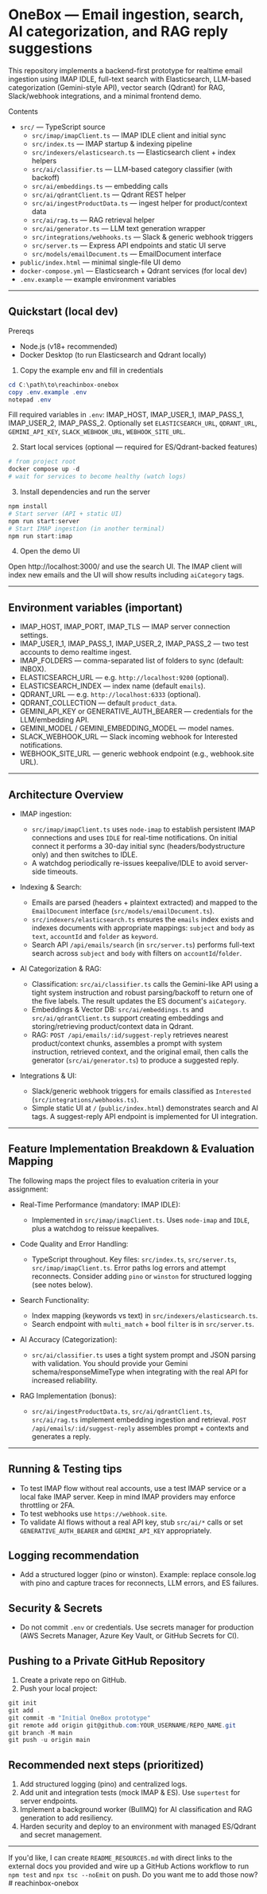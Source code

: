 # OneBox — Email ingestion, search, AI categorization, and RAG reply suggestions

This repository implements a backend-first prototype for realtime email ingestion using IMAP IDLE, full-text search with Elasticsearch, LLM-based categorization (Gemini-style API), vector search (Qdrant) for RAG, Slack/webhook integrations, and a minimal frontend demo.

Contents
- `src/` — TypeScript source
  - `src/imap/imapClient.ts` — IMAP IDLE client and initial sync
  - `src/index.ts` — IMAP startup & indexing pipeline
  - `src/indexers/elasticsearch.ts` — Elasticsearch client + index helpers
  - `src/ai/classifier.ts` — LLM-based category classifier (with backoff)
  - `src/ai/embeddings.ts` — embedding calls
  - `src/ai/qdrantClient.ts` — Qdrant REST helper
  - `src/ai/ingestProductData.ts` — ingest helper for product/context data
  - `src/ai/rag.ts` — RAG retrieval helper
  - `src/ai/generator.ts` — LLM text generation wrapper
  - `src/integrations/webhooks.ts` — Slack & generic webhook triggers
  - `src/server.ts` — Express API endpoints and static UI serve
  - `src/models/emailDocument.ts` — EmailDocument interface
- `public/index.html` — minimal single-file UI demo
- `docker-compose.yml` — Elasticsearch + Qdrant services (for local dev)
- `.env.example` — example environment variables

---

## Quickstart (local dev)
Prereqs
- Node.js (v18+ recommended)
- Docker Desktop (to run Elasticsearch and Qdrant locally)

1) Copy the example env and fill in credentials

```powershell
cd C:\path\to\reachinbox-onebox
copy .env.example .env
notepad .env
```

Fill required variables in `.env`: IMAP_HOST, IMAP_USER_1, IMAP_PASS_1, IMAP_USER_2, IMAP_PASS_2. Optionally set `ELASTICSEARCH_URL`, `QDRANT_URL`, `GEMINI_API_KEY`, `SLACK_WEBHOOK_URL`, `WEBHOOK_SITE_URL`.

2) Start local services (optional — required for ES/Qdrant-backed features)

```powershell
# from project root
docker compose up -d
# wait for services to become healthy (watch logs)
```

3) Install dependencies and run the server

```powershell
npm install
# Start server (API + static UI)
npm run start:server
# Start IMAP ingestion (in another terminal)
npm run start:imap
```

4) Open the demo UI

Open http://localhost:3000/ and use the search UI. The IMAP client will index new emails and the UI will show results including `aiCategory` tags.

---

## Environment variables (important)
- IMAP_HOST, IMAP_PORT, IMAP_TLS — IMAP server connection settings.
- IMAP_USER_1, IMAP_PASS_1, IMAP_USER_2, IMAP_PASS_2 — two test accounts to demo realtime ingest.
- IMAP_FOLDERS — comma-separated list of folders to sync (default: INBOX).
- ELASTICSEARCH_URL — e.g. `http://localhost:9200` (optional).
- ELASTICSEARCH_INDEX — index name (default `emails`).
- QDRANT_URL — e.g. `http://localhost:6333` (optional).
- QDRANT_COLLECTION — default `product_data`.
- GEMINI_API_KEY or GENERATIVE_AUTH_BEARER — credentials for the LLM/embedding API.
- GEMINI_MODEL / GEMINI_EMBEDDING_MODEL — model names.
- SLACK_WEBHOOK_URL — Slack incoming webhook for Interested notifications.
- WEBHOOK_SITE_URL — generic webhook endpoint (e.g., webhook.site URL).

---

## Architecture Overview

- IMAP ingestion:
  - `src/imap/imapClient.ts` uses `node-imap` to establish persistent IMAP connections and uses `IDLE` for real-time notifications. On initial connect it performs a 30-day initial sync (headers/bodystructure only) and then switches to IDLE.
  - A watchdog periodically re-issues keepalive/IDLE to avoid server-side timeouts.

- Indexing & Search:
  - Emails are parsed (headers + plaintext extracted) and mapped to the `EmailDocument` interface (`src/models/emailDocument.ts`).
  - `src/indexers/elasticsearch.ts` ensures the `emails` index exists and indexes documents with appropriate mappings: `subject` and `body` as `text`, `accountId` and `folder` as `keyword`.
  - Search API `/api/emails/search` (in `src/server.ts`) performs full-text search across `subject` and `body` with filters on `accountId`/`folder`.

- AI Categorization & RAG:
  - Classification: `src/ai/classifier.ts` calls the Gemini-like API using a tight system instruction and robust parsing/backoff to return one of the five labels. The result updates the ES document's `aiCategory`.
  - Embeddings & Vector DB: `src/ai/embeddings.ts` and `src/ai/qdrantClient.ts` support creating embeddings and storing/retrieving product/context data in Qdrant.
  - RAG: `POST /api/emails/:id/suggest-reply` retrieves nearest product/context chunks, assembles a prompt with system instruction, retrieved context, and the original email, then calls the generator (`src/ai/generator.ts`) to produce a suggested reply.

- Integrations & UI:
  - Slack/generic webhook triggers for emails classified as `Interested` (`src/integrations/webhooks.ts`).
  - Simple static UI at `/` (`public/index.html`) demonstrates search and AI tags. A suggest-reply API endpoint is implemented for UI integration.

---

## Feature Implementation Breakdown & Evaluation Mapping

The following maps the project files to evaluation criteria in your assignment:

- Real-Time Performance (mandatory: IMAP IDLE):
  - Implemented in `src/imap/imapClient.ts`. Uses `node-imap` and `IDLE`, plus a watchdog to reissue keepalives.

- Code Quality and Error Handling:
  - TypeScript throughout. Key files: `src/index.ts`, `src/server.ts`, `src/imap/imapClient.ts`. Error paths log errors and attempt reconnects. Consider adding `pino` or `winston` for structured logging (see notes below).

- Search Functionality:
  - Index mapping (keywords vs text) in `src/indexers/elasticsearch.ts`.
  - Search endpoint with `multi_match` + bool `filter` is in `src/server.ts`.

- AI Accuracy (Categorization):
  - `src/ai/classifier.ts` uses a tight system prompt and JSON parsing with validation. You should provide your Gemini schema/responseMimeType when integrating with the real API for increased reliability.

- RAG Implementation (bonus):
  - `src/ai/ingestProductData.ts`, `src/ai/qdrantClient.ts`, `src/ai/rag.ts` implement embedding ingestion and retrieval. `POST /api/emails/:id/suggest-reply` assembles prompt + contexts and generates a reply.

---

## Running & Testing tips
- To test IMAP flow without real accounts, use a test IMAP service or a local fake IMAP server. Keep in mind IMAP providers may enforce throttling or 2FA.
- To test webhooks use `https://webhook.site`.
- To validate AI flows without a real API key, stub `src/ai/*` calls or set `GENERATIVE_AUTH_BEARER` and `GEMINI_API_KEY` appropriately.

## Logging recommendation
- Add a structured logger (pino or winston). Example: replace console.log with pino and capture traces for reconnects, LLM errors, and ES failures.

## Security & Secrets
- Do not commit `.env` or credentials. Use secrets manager for production (AWS Secrets Manager, Azure Key Vault, or GitHub Secrets for CI).

## Pushing to a Private GitHub Repository
1. Create a private repo on GitHub.
2. Push your local project:

```powershell
git init
git add .
git commit -m "Initial OneBox prototype"
git remote add origin git@github.com:YOUR_USERNAME/REPO_NAME.git
git branch -M main
git push -u origin main
```

## Recommended next steps (prioritized)
1. Add structured logging (pino) and centralized logs.
2. Add unit and integration tests (mock IMAP & ES). Use `supertest` for server endpoints.
3. Implement a background worker (BullMQ) for AI classification and RAG generation to add resiliency.
4. Harden security and deploy to an environment with managed ES/Qdrant and secret management.

---

If you'd like, I can create `README_RESOURCES.md` with direct links to the external docs you provided and wire up a GitHub Actions workflow to run `npm test` and `npx tsc --noEmit` on push. Do you want me to add those now?#   r e a c h i n b o x - o n e b o x  
 